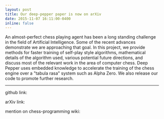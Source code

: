 ```yaml
---
layout: post
title: Our deep-pepper paper is now on arXiv
date: 2015-11-07 16:11:00-0400
inline: false
---
```


An almost-perfect chess playing agent has been a long standing challenge in the field of Artificial Intelligence. Some of the recent advances demonstrate we are approaching that goal. In this project, we provide methods for faster training of self-play style algorithms, mathematical details of the algorithm used, various potential future directions, and discuss most of the relevant work in the area of computer chess. Deep Pepper uses embedded knowledge to accelerate the training of the chess engine over a "tabula rasa" system such as Alpha Zero. We also release our code to promote further research.

***

github link: 

arXiv link:

mention on chess-programming wiki: 
